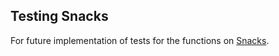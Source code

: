 ## Testing Snacks
For future implementation of tests for the functions on [Snacks].

[Snacks]: https://github.com/jeftegoes/BeecrowdExercices/tree/master/1038%20-%20Snacks
